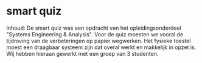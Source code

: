 # smart quiz
Inhoud:
De smart quiz was een opdracht van het opleidingsonderdeel "Systems Engineering & Analysis". Voor de quiz moesten we vooral de tijdroving van de verbeteringen op papier wegwerken. Het fysieke toestel moest een draagbaar systeem zijn dat overal werkt en makkelijk in opzet is. Wij hebben hieraan gewerkt met een groep van 3 studenten.
